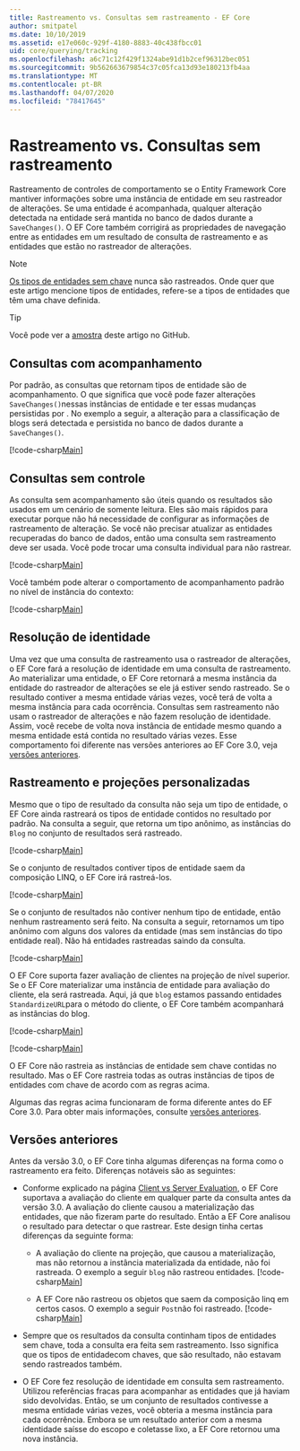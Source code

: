 ```yaml
---
title: Rastreamento vs. Consultas sem rastreamento - EF Core
author: smitpatel
ms.date: 10/10/2019
ms.assetid: e17e060c-929f-4180-8883-40c438fbcc01
uid: core/querying/tracking
ms.openlocfilehash: a6c71c12f429f1324abe91d1b2cef96312bec051
ms.sourcegitcommit: 9b562663679854c37c05fca13d93e180213fb4aa
ms.translationtype: MT
ms.contentlocale: pt-BR
ms.lasthandoff: 04/07/2020
ms.locfileid: "78417645"
---
```

# <a name="tracking-vs-no-tracking-queries"></a>Rastreamento vs. Consultas sem rastreamento

Rastreamento de controles de comportamento se o Entity Framework Core mantiver informações sobre uma instância de entidade em seu rastreador de alterações. Se uma entidade é acompanhada, qualquer alteração detectada na entidade será mantida no banco de dados durante a `SaveChanges()`. O EF Core também corrigirá as propriedades de navegação entre as entidades em um resultado de consulta de rastreamento e as entidades que estão no rastreador de alterações.

> [!NOTE]
> [Os tipos de entidades sem chave](xref:core/modeling/keyless-entity-types) nunca são rastreados. Onde quer que este artigo mencione tipos de entidades, refere-se a tipos de entidades que têm uma chave definida.

> [!TIP]  
> Você pode ver a [amostra](https://github.com/dotnet/EntityFramework.Docs/tree/master/samples/core/Querying) deste artigo no GitHub.

## <a name="tracking-queries"></a>Consultas com acompanhamento

Por padrão, as consultas que retornam tipos de entidade são de acompanhamento. O que significa que você pode fazer alterações `SaveChanges()`nessas instâncias de entidade e ter essas mudanças persistidas por . No exemplo a seguir, a alteração para a classificação de blogs será detectada e persistida no banco de dados durante a `SaveChanges()`.

[!code-csharp[Main](../../../samples/core/Querying/Tracking/Sample.cs#Tracking)]

## <a name="no-tracking-queries"></a>Consultas sem controle

As consulta sem acompanhamento são úteis quando os resultados são usados em um cenário de somente leitura. Eles são mais rápidos para executar porque não há necessidade de configurar as informações de rastreamento de alteração. Se você não precisar atualizar as entidades recuperadas do banco de dados, então uma consulta sem rastreamento deve ser usada. Você pode trocar uma consulta individual para não rastrear.

[!code-csharp[Main](../../../samples/core/Querying/Tracking/Sample.cs#NoTracking)]

Você também pode alterar o comportamento de acompanhamento padrão no nível de instância do contexto:

[!code-csharp[Main](../../../samples/core/Querying/Tracking/Sample.cs#ContextDefaultTrackingBehavior)]

## <a name="identity-resolution"></a>Resolução de identidade

Uma vez que uma consulta de rastreamento usa o rastreador de alterações, o EF Core fará a resolução de identidade em uma consulta de rastreamento. Ao materializar uma entidade, o EF Core retornará a mesma instância da entidade do rastreador de alterações se ele já estiver sendo rastreado. Se o resultado contiver a mesma entidade várias vezes, você terá de volta a mesma instância para cada ocorrência. Consultas sem rastreamento não usam o rastreador de alterações e não fazem resolução de identidade. Assim, você recebe de volta nova instância de entidade mesmo quando a mesma entidade está contida no resultado várias vezes. Esse comportamento foi diferente nas versões anteriores ao EF Core 3.0, veja [versões anteriores](#previous-versions).

## <a name="tracking-and-custom-projections"></a>Rastreamento e projeções personalizadas

Mesmo que o tipo de resultado da consulta não seja um tipo de entidade, o EF Core ainda rastreará os tipos de entidade contidos no resultado por padrão. Na consulta a seguir, que retorna um tipo anônimo, as instâncias do `Blog` no conjunto de resultados será rastreado.

[!code-csharp[Main](../../../samples/core/Querying/Tracking/Sample.cs#CustomProjection1)]

Se o conjunto de resultados contiver tipos de entidade saem da composição LINQ, o EF Core irá rastreá-los.

[!code-csharp[Main](../../../samples/core/Querying/Tracking/Sample.cs#CustomProjection2)]

Se o conjunto de resultados não contiver nenhum tipo de entidade, então nenhum rastreamento será feito. Na consulta a seguir, retornamos um tipo anônimo com alguns dos valores da entidade (mas sem instâncias do tipo entidade real). Não há entidades rastreadas saindo da consulta.

[!code-csharp[Main](../../../samples/core/Querying/Tracking/Sample.cs#CustomProjection3)]

 O EF Core suporta fazer avaliação de clientes na projeção de nível superior. Se o EF Core materializar uma instância de entidade para avaliação do cliente, ela será rastreada. Aqui, já que `blog` estamos passando entidades `StandardizeURL`para o método do cliente, o EF Core também acompanhará as instâncias do blog.

[!code-csharp[Main](../../../samples/core/Querying/Tracking/Sample.cs#ClientProjection)]

[!code-csharp[Main](../../../samples/core/Querying/Tracking/Sample.cs#ClientMethod)]

O EF Core não rastreia as instâncias de entidade sem chave contidas no resultado. Mas o EF Core rastreia todas as outras instâncias de tipos de entidades com chave de acordo com as regras acima.

Algumas das regras acima funcionaram de forma diferente antes do EF Core 3.0. Para obter mais informações, consulte [versões anteriores](#previous-versions).

## <a name="previous-versions"></a>Versões anteriores

Antes da versão 3.0, o EF Core tinha algumas diferenças na forma como o rastreamento era feito. Diferenças notáveis são as seguintes:

- Conforme explicado na página [Client vs Server Evaluation,](xref:core/querying/client-eval) o EF Core suportava a avaliação do cliente em qualquer parte da consulta antes da versão 3.0. A avaliação do cliente causou a materialização das entidades, que não fizeram parte do resultado. Então a EF Core analisou o resultado para detectar o que rastrear. Este design tinha certas diferenças da seguinte forma:
  - A avaliação do cliente na projeção, que causou a materialização, mas não retornou a instância materializada da entidade, não foi rastreada. O exemplo a seguir `blog` não rastreou entidades.
    [!code-csharp[Main](../../../samples/core/Querying/Tracking/Sample.cs#ClientProjection)]

  - A EF Core não rastreou os objetos que saem da composição linq em certos casos. O exemplo a seguir `Post`não foi rastreado.
    [!code-csharp[Main](../../../samples/core/Querying/Tracking/Sample.cs#CustomProjection2)]

- Sempre que os resultados da consulta continham tipos de entidades sem chave, toda a consulta era feita sem rastreamento. Isso significa que os tipos de entidadecom chaves, que são resultado, não estavam sendo rastreados também.
- O EF Core fez resolução de identidade em consulta sem rastreamento. Utilizou referências fracas para acompanhar as entidades que já haviam sido devolvidas. Então, se um conjunto de resultados contivesse a mesma entidade várias vezes, você obteria a mesma instância para cada ocorrência. Embora se um resultado anterior com a mesma identidade saísse do escopo e coletasse lixo, a EF Core retornou uma nova instância.
